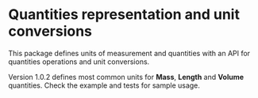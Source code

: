 # Quantities representation and unit conversions

This package defines units of measurement and quantities with an API for quantities operations and unit conversions.

Version 1.0.2 defines most common units for **Mass**, **Length** and **Volume** quantities. Check the example and tests for sample usage.
